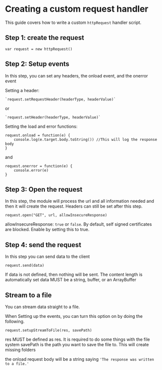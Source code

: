# Creating a custom request handler

This guide covers how to write a custom `httpRequest` handler script.


## Step 1: create the request

```
var request = new httpRequest()
```


## Step 2: Setup events

In this step, you can set any headers, the onload event, and the onerror event

Setting a header:
```
`request.setRequestHeader(headerType, headerValue)`
```
or
```
`request.setHeader(headerType, headerValue)`
```

Setting the load and error functions:
```
request.onload = function(e) {
    console.log(e.target.body.toString()) //This will log the response body
}
```
and
```
request.onerror = function(e) {
    console.error(e)
}
```


## Step 3: Open the request

In this step, the module will process the url and all information needed and then it will create the request. Headers can still be set after this step.

```
request.open("GET", url, allowInsecureResponse)
```
allowInsecureResponse: `true` or `false`. By default, self signed certificates are blocked. Enable by setting this to true.


## Step 4: send the request

In this step you can send data to the client
```
request.send(data)
```

If data is not defined, then nothing will be sent.
The content length is automatically set
data MUST be a string, buffer, or an ArrayBuffer



## Stream to a file

You can stream data straight to a file.

When Setting up the events, you can turn this option on by doing the following.

`request.setupStreamToFile(res, savePath)`

res MUST be defined as res. It is required to do some things with the file system
savePath is the path you want to save the file to. This will create missing folders

the onload request body will be a string saying `'The response was written to a file.'`

